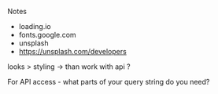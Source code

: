 Notes

- loading.io
- fonts.google.com
- unsplash
- https://unsplash.com/developers

looks > styling -> than work with api ? 


For API access - what parts of your query string do you need? 